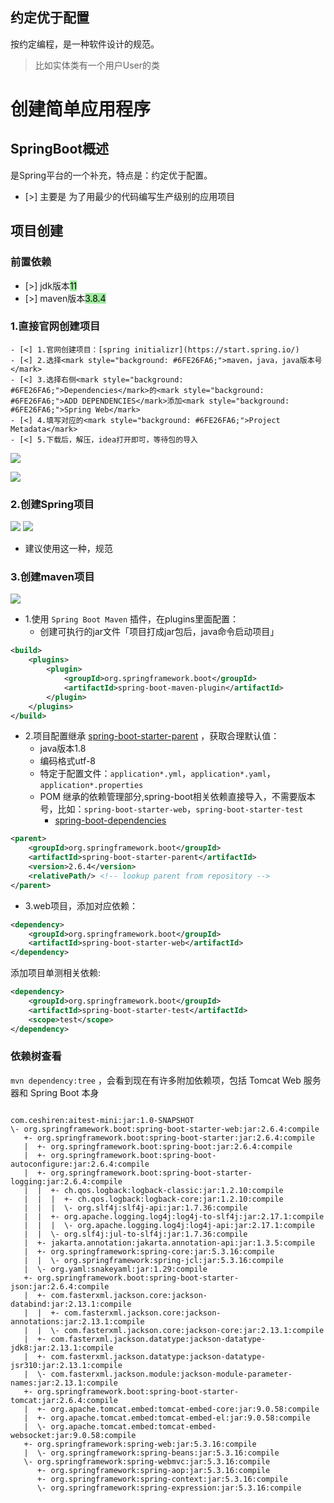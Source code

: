 ## 约定优于配置
按约定编程，是一种软件设计的规范。

>比如实体类有一个用户User的类
# 创建简单应用程序
## SpringBoot概述

是Spring平台的一个补充，特点是：<span class="red">约定优于配置</span>。
- [>]  主要是 为了用最少的代码编写生产级别的应用项目

## 项目创建
### 前置依赖
- [>] <span class="red">jdk</span>版本<mark style="background: #6FE26FA6;">11</mark>
- [>] <span class="red">maven</span>版本<mark style="background: #6FE26FA6;">3.8.4</mark>
### 1.直接官网创建项目
````ad-check
- [<] 1.官网创建项目：[spring initializr](https://start.spring.io/)
- [<] 2.选择<mark style="background: #6FE26FA6;">maven，java，java版本号</mark>
- [<] 3.选择右侧<mark style="background: #6FE26FA6;">Dependencies</mark>的<mark style="background: #6FE26FA6;">ADD DEPENDENCIES</mark>添加<mark style="background: #6FE26FA6;">Spring Web</mark>
- [<] 4.填写对应的<mark style="background: #6FE26FA6;">Project Metadata</mark>
- [<] 5.下载后，解压，idea打开即可，等待包的导入

````

![](https://gitee.com/javaTesteru/picgo/raw/master/images/hogwarts/202203081121715.png)


![](https://gitee.com/javaTesteru/picgo/raw/master/images/hogwarts/202203081122136.png)

### 2.创建Spring项目
![](https://gitee.com/javaTesteru/picgo/raw/master/images/hogwarts/202203081154938.png)
![](https://gitee.com/javaTesteru/picgo/raw/master/images/hogwarts/202203081154473.png)

- 建议使用这一种，规范
### 3.创建maven项目
![](https://gitee.com/javaTesteru/picgo/raw/master/images/hogwarts/202203081111955.png)

- 1.使用  `Spring Boot Maven` 插件，在plugins里面配置：
  - 创建可执行的jar文件「项目打成jar包后，java命令启动项目」
```xml
<build>
    <plugins>
        <plugin>
            <groupId>org.springframework.boot</groupId>
            <artifactId>spring-boot-maven-plugin</artifactId>
        </plugin>
    </plugins>
</build>
```
- 2.项目配置继承 [spring-boot-starter-parent](https://repo1.maven.org/maven2/org/springframework/boot/spring-boot-starter-parent/2.6.4/spring-boot-starter-parent-2.6.4.pom) ，获取合理默认值：
  - java版本1.8
  - 编码格式utf-8
  - 特定于配置文件：`application*.yml`，`application*.yaml`，`application*.properties`
  - POM 继承的依赖管理部分,spring-boot相关依赖直接导入，不需要版本号，比如：`spring-boot-starter-web`，`spring-boot-starter-test`
    - [spring-boot-dependencies](https://repo1.maven.org/maven2/org/springframework/boot/spring-boot-dependencies/2.6.4/spring-boot-dependencies-2.6.4.pom)
```xml
<parent>
    <groupId>org.springframework.boot</groupId>
    <artifactId>spring-boot-starter-parent</artifactId>
    <version>2.6.4</version>
    <relativePath/> <!-- lookup parent from repository -->
</parent>
```
- 3.web项目，添加对应依赖：
```xml
<dependency>
    <groupId>org.springframework.boot</groupId>
    <artifactId>spring-boot-starter-web</artifactId>
</dependency>
```
添加项目单测相关依赖:
```xml
<dependency>
    <groupId>org.springframework.boot</groupId>
    <artifactId>spring-boot-starter-test</artifactId>
    <scope>test</scope>
</dependency>
```
### 依赖树查看
`mvn dependency:tree` ，会看到现在有许多附加依赖项，包括 Tomcat Web 服务器和 Spring Boot 本身
```

com.ceshiren:aitest-mini:jar:1.0-SNAPSHOT
\- org.springframework.boot:spring-boot-starter-web:jar:2.6.4:compile
   +- org.springframework.boot:spring-boot-starter:jar:2.6.4:compile
   |  +- org.springframework.boot:spring-boot:jar:2.6.4:compile
   |  +- org.springframework.boot:spring-boot-autoconfigure:jar:2.6.4:compile
   |  +- org.springframework.boot:spring-boot-starter-logging:jar:2.6.4:compile
   |  |  +- ch.qos.logback:logback-classic:jar:1.2.10:compile
   |  |  |  +- ch.qos.logback:logback-core:jar:1.2.10:compile
   |  |  |  \- org.slf4j:slf4j-api:jar:1.7.36:compile
   |  |  +- org.apache.logging.log4j:log4j-to-slf4j:jar:2.17.1:compile
   |  |  |  \- org.apache.logging.log4j:log4j-api:jar:2.17.1:compile
   |  |  \- org.slf4j:jul-to-slf4j:jar:1.7.36:compile
   |  +- jakarta.annotation:jakarta.annotation-api:jar:1.3.5:compile
   |  +- org.springframework:spring-core:jar:5.3.16:compile
   |  |  \- org.springframework:spring-jcl:jar:5.3.16:compile
   |  \- org.yaml:snakeyaml:jar:1.29:compile
   +- org.springframework.boot:spring-boot-starter-json:jar:2.6.4:compile
   |  +- com.fasterxml.jackson.core:jackson-databind:jar:2.13.1:compile
   |  |  +- com.fasterxml.jackson.core:jackson-annotations:jar:2.13.1:compile
   |  |  \- com.fasterxml.jackson.core:jackson-core:jar:2.13.1:compile
   |  +- com.fasterxml.jackson.datatype:jackson-datatype-jdk8:jar:2.13.1:compile
   |  +- com.fasterxml.jackson.datatype:jackson-datatype-jsr310:jar:2.13.1:compile
   |  \- com.fasterxml.jackson.module:jackson-module-parameter-names:jar:2.13.1:compile
   +- org.springframework.boot:spring-boot-starter-tomcat:jar:2.6.4:compile
   |  +- org.apache.tomcat.embed:tomcat-embed-core:jar:9.0.58:compile
   |  +- org.apache.tomcat.embed:tomcat-embed-el:jar:9.0.58:compile
   |  \- org.apache.tomcat.embed:tomcat-embed-websocket:jar:9.0.58:compile
   +- org.springframework:spring-web:jar:5.3.16:compile
   |  \- org.springframework:spring-beans:jar:5.3.16:compile
   \- org.springframework:spring-webmvc:jar:5.3.16:compile
      +- org.springframework:spring-aop:jar:5.3.16:compile
      +- org.springframework:spring-context:jar:5.3.16:compile
      \- org.springframework:spring-expression:jar:5.3.16:compile
```

